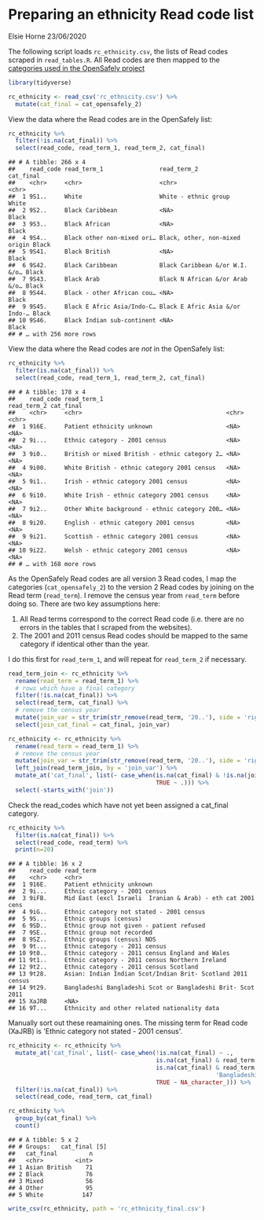 Preparing an ethnicity Read code list
================
Elsie Horne
23/06/2020

The following script loads `rc_ethnicity.csv`, the lists of Read codes scraped in `read_tables.R`. All Read codes are then mapped to the [categories used in the OpenSafely project](https://github.com/opensafely/codelist-development/issues/7#issuecomment-620206708)

``` r
library(tidyverse)
```

``` r
rc_ethnicity <- read_csv('rc_ethnicity.csv') %>%
  mutate(cat_final = cat_opensafely_2)
```

View the data where the Read codes are in the OpenSafely list:

``` r
rc_ethnicity %>%
  filter(!is.na(cat_final)) %>%
  select(read_code, read_term_1, read_term_2, cat_final)
```

    ## # A tibble: 266 x 4
    ##    read_code read_term_1                read_term_2                    cat_final
    ##    <chr>     <chr>                      <chr>                          <chr>    
    ##  1 9S1..     White                      White - ethnic group           White    
    ##  2 9S2..     Black Caribbean            <NA>                           Black    
    ##  3 9S3..     Black African              <NA>                           Black    
    ##  4 9S4..     Black other non-mixed ori… Black, other, non-mixed origin Black    
    ##  5 9S41.     Black British              <NA>                           Black    
    ##  6 9S42.     Black Caribbean            Black Caribbean &/or W.I. &/o… Black    
    ##  7 9S43.     Black Arab                 Black N African &/or Arab &/o… Black    
    ##  8 9S44.     Black - other African cou… <NA>                           Black    
    ##  9 9S45.     Black E Afric Asia/Indo-C… Black E Afric Asia &/or Indo-… Black    
    ## 10 9S46.     Black Indian sub-continent <NA>                           Black    
    ## # … with 256 more rows

View the data where the Read codes are *not* in the OpenSafely list:

``` r
rc_ethnicity %>%
  filter(is.na(cat_final)) %>%
  select(read_code, read_term_1, read_term_2, cat_final)
```

    ## # A tibble: 178 x 4
    ##    read_code read_term_1                                   read_term_2 cat_final
    ##    <chr>     <chr>                                         <chr>       <chr>    
    ##  1 916E.     Patient ethnicity unknown                     <NA>        <NA>     
    ##  2 9i...     Ethnic category - 2001 census                 <NA>        <NA>     
    ##  3 9i0..     British or mixed British - ethnic category 2… <NA>        <NA>     
    ##  4 9i00.     White British - ethnic category 2001 census   <NA>        <NA>     
    ##  5 9i1..     Irish - ethnic category 2001 census           <NA>        <NA>     
    ##  6 9i10.     White Irish - ethnic category 2001 census     <NA>        <NA>     
    ##  7 9i2..     Other White background - ethnic category 200… <NA>        <NA>     
    ##  8 9i20.     English - ethnic category 2001 census         <NA>        <NA>     
    ##  9 9i21.     Scottish - ethnic category 2001 census        <NA>        <NA>     
    ## 10 9i22.     Welsh - ethnic category 2001 census           <NA>        <NA>     
    ## # … with 168 more rows

As the OpenSafely Read codes are all version 3 Read codes, I map the categories (`cat_opensafely_2`) to the version 2 Read codes by joining on the Read term (`read_term`). I remove the census year from `read_term` before doing so. There are two key assumptions here:
1. All Read terms correspond to the correct Read code (i.e. there are no errors in the tables that I scraped from the websites).
2. The 2001 and 2011 census Read codes should be mapped to the same category if identical other than the year.

I do this first for `read_term_1`, and will repeat for `read_term_2` if necessary.

``` r
read_term_join <- rc_ethnicity %>% 
  rename(read_term = read_term_1) %>%
  # rows which have a final category
  filter(!is.na(cat_final)) %>%
  select(read_term, cat_final) %>%
  # remove the census year
  mutate(join_var = str_trim(str_remove(read_term, '20..'), side = 'right')) %>%
  select(join_cat_final = cat_final, join_var)

rc_ethnicity <- rc_ethnicity %>% 
  rename(read_term = read_term_1) %>%
  # remove the census year
  mutate(join_var = str_trim(str_remove(read_term, '20..'), side = 'right')) %>%
  left_join(read_term_join, by = 'join_var') %>%
  mutate_at('cat_final', list(~ case_when(is.na(cat_final) & !is.na(join_cat_final) ~ join_cat_final,
                                          TRUE ~ .))) %>%
  select(-starts_with('join'))
```

Check the read\_codes which have not yet been assigned a cat\_final category.

``` r
rc_ethnicity %>%
  filter(is.na(cat_final)) %>%
  select(read_code, read_term) %>%
  print(n=20)
```

    ## # A tibble: 16 x 2
    ##    read_code read_term                                                  
    ##    <chr>     <chr>                                                      
    ##  1 916E.     Patient ethnicity unknown                                  
    ##  2 9i...     Ethnic category - 2001 census                              
    ##  3 9iFB.     Mid East (excl Israeli  Iranian & Arab) - eth cat 2001 cens
    ##  4 9iG..     Ethnic category not stated - 2001 census                   
    ##  5 9S...     Ethnic groups (census)                                     
    ##  6 9SD..     Ethnic group not given - patient refused                   
    ##  7 9SE..     Ethnic group not recorded                                  
    ##  8 9SZ..     Ethnic groups (census) NOS                                 
    ##  9 9t...     Ethnic category - 2011 census                              
    ## 10 9t0..     Ethnic category - 2011 census England and Wales            
    ## 11 9t1..     Ethnic category - 2011 census Northern Ireland             
    ## 12 9t2..     Ethnic category - 2011 census Scotland                     
    ## 13 9t28.     Asian: Indian Indian Scot/Indian Brit- Scotland 2011 census
    ## 14 9t29.     Bangladeshi Bangladeshi Scot or Bangladeshi Brit- Scot 2011
    ## 15 XaJRB     <NA>                                                       
    ## 16 9T...     Ethnicity and other related nationality data

Manually sort out these reamaining ones. The missing term for Read code (XaJRB) is 'Ethnic category not stated - 2001 census'.

``` r
rc_ethnicity <- rc_ethnicity %>%
  mutate_at('cat_final', list(~ case_when(!is.na(cat_final) ~ .,
                                          is.na(cat_final) & read_term %in% c('Mid East (excl Israeli  Iranian & Arab) - eth cat 2001 cens') ~ 'Other',
                                          is.na(cat_final) & read_term %in% c('Asian: Indian Indian Scot/Indian Brit- Scotland 2011 census',
                                                           'Bangladeshi Bangladeshi Scot or Bangladeshi Brit- Scot 2011') ~ 'Asian British',
                                          TRUE ~ NA_character_))) %>%
  filter(!is.na(cat_final)) %>%
  select(read_code, read_term, cat_final)
```

``` r
rc_ethnicity %>%
  group_by(cat_final) %>%
  count()
```

    ## # A tibble: 5 x 2
    ## # Groups:   cat_final [5]
    ##   cat_final         n
    ##   <chr>         <int>
    ## 1 Asian British    71
    ## 2 Black            76
    ## 3 Mixed            56
    ## 4 Other            95
    ## 5 White           147

``` r
write_csv(rc_ethnicity, path = 'rc_ethnicity_final.csv')
```
